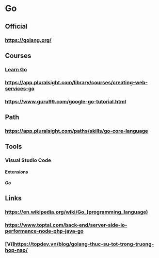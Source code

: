 # Go
## Official
### https://golang.org/

## Courses
### [Learn Go](https://www.codecademy.com/learn/learn-go)
### https://app.pluralsight.com/library/courses/creating-web-services-go
### https://www.guru99.com/google-go-tutorial.html
## Path
### https://app.pluralsight.com/paths/skills/go-core-language
## Tools
### Visual Studio Code
#### Extensions
##### Go
## Links
### https://en.wikipedia.org/wiki/Go_(programming_language)
### https://www.toptal.com/back-end/server-side-io-performance-node-php-java-go
### [Vi]https://topdev.vn/blog/golang-thuc-su-tot-trong-truong-hop-nao/
